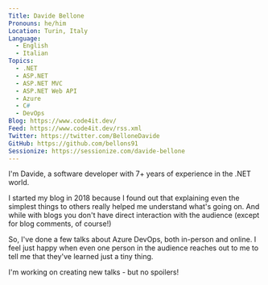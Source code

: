 ```yaml
---
Title: Davide Bellone
Pronouns: he/him
Location: Turin, Italy
Language:
  - English
  - Italian
Topics:
  - .NET
  - ASP.NET
  - ASP.NET MVC
  - ASP.NET Web API
  - Azure
  - C#
  - DevOps
Blog: https://www.code4it.dev/
Feed: https://www.code4it.dev/rss.xml
Twitter: https://twitter.com/BelloneDavide
GitHub: https://github.com/bellons91
Sessionize: https://sessionize.com/davide-bellone
---
```

I'm Davide, a software developer with 7+ years of experience in the .NET world.

I started my blog in 2018 because I found out that explaining even the simplest things to others really helped me understand what's going on. And while with blogs you don't have direct interaction with the audience (except for blog comments, of course!)

So, I've done a few talks about Azure DevOps, both in-person and online. I feel just happy when even one person in the audience reaches out to me to tell me that they've learned just a tiny thing.

I'm working on creating new talks - but no spoilers!

